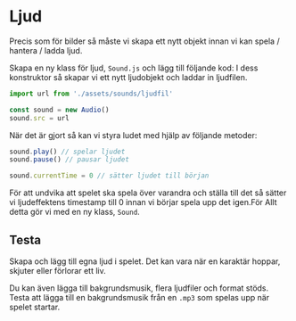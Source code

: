 # Ljud

Precis som för bilder så måste vi skapa ett nytt objekt innan vi kan  spela / hantera / ladda ljud.

Skapa en ny klass för ljud, `Sound.js` och lägg till följande kod:
I dess konstruktor så skapar vi ett nytt ljudobjekt och laddar in ljudfilen.

```javascript
import url from './assets/sounds/ljudfil'

const sound = new Audio()
sound.src = url
```

När det är gjort så kan vi styra ludet med hjälp av följande metoder:

```javascript
sound.play() // spelar ljudet
sound.pause() // pausar ljudet

sound.currentTime = 0 // sätter ljudet till början
```

För att undvika att spelet ska spela över varandra och ställa till det så sätter vi ljudeffektens timestamp till 0 innan vi börjar spela upp det igen.För
Allt detta gör vi med en ny klass, `Sound`.

## Testa

Skapa och lägg till egna ljud i spelet. Det kan vara när en karaktär hoppar, skjuter eller förlorar ett liv.

Du kan även lägga till bakgrundsmusik, flera ljudfiler och format stöds. Testa att lägga till en bakgrundsmusik från en `.mp3` som spelas upp när spelet startar.